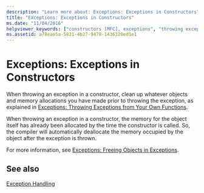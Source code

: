 ```yaml
---
description: "Learn more about: Exceptions: Exceptions in Constructors"
title: "Exceptions: Exceptions in Constructors"
ms.date: "11/04/2016"
helpviewer_keywords: ["constructors [MFC], exceptions", "throwing exceptions [MFC], in constructors", "exceptions [MFC], in constructors"]
ms.assetid: a78eae5a-5821-4b27-9478-1436320ed1e1
---
```

# Exceptions: Exceptions in Constructors

When throwing an exception in a constructor, clean up whatever objects and memory allocations you have made prior to throwing the exception, as explained in [Exceptions: Throwing Exceptions from Your Own Functions](exceptions-throwing-exceptions-from-your-own-functions.md).

When throwing an exception in a constructor, the memory for the object itself has already been allocated by the time the constructor is called. So, the compiler will automatically deallocate the memory occupied by the object after the exception is thrown.

For more information, see [Exceptions: Freeing Objects in Exceptions](exceptions-freeing-objects-in-exceptions.md).

## See also

[Exception Handling](exception-handling-in-mfc.md)
